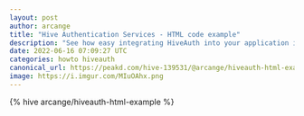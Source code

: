 ```yaml
---
layout: post
author: arcange
title: "Hive Authentication Services - HTML code example"
description: "See how easy integrating HiveAuth into your application is with this simple HTML code example"
date: 2022-06-16 07:09:27 UTC
categories: howto hiveauth
canonical_url: https://peakd.com/hive-139531/@arcange/hiveauth-html-example
image: https://i.imgur.com/MIuOAhx.png
---
```

{% hive arcange/hiveauth-html-example %}
